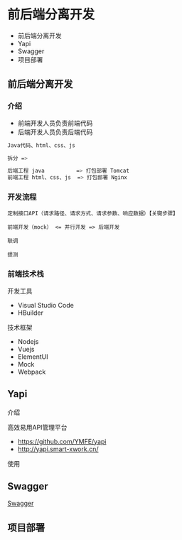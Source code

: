 # 前后端分离开发

- 前后端分离开发
- Yapi
- Swagger
- 项目部署


## 前后端分离开发

### 介绍

- 前端开发人员负责前端代码
- 后端开发人员负责后端代码

```bash
Java代码、html、css、js

拆分 =>

后端工程 java          => 打包部署 Tomcat
前端工程 html、css、js  => 打包部署 Nginx
```

### 开发流程

```
定制接口API（请求路径、请求方式、请求参数、响应数据）【关键步骤】

前端开发（mock） <= 并行开发 => 后端开发

联调

提测
```

### 前端技术栈

开发工具

- Visual Studio Code
- HBuilder

技术框架

- Nodejs
- Vuejs
- ElementUI
- Mock
- Webpack

## Yapi

介绍

高效易用API管理平台

- https://github.com/YMFE/yapi
- http://yapi.smart-xwork.cn/

使用

## Swagger

[Swagger](blog/reggie-doc/doc/swagger.md)

## 项目部署